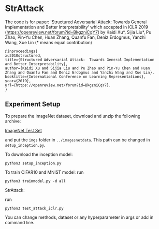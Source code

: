# StrAttack

The code is for paper: 'Structured Adversarial Attack: Towards General Implementation and Better Interpretability' which accepted in ICLR 2019
(https://openreview.net/forum?id=BkgzniCqY7) by Kaidi Xu*, Sijia Liu*, Pu Zhao, Pin-Yu Chen, Huan Zhang, Quanfu Fan, Deniz Erdogmus, Yanzhi Wang, Xue Lin (* means equal contribution)

```
@inproceedings{
xu2018structured,
title={Structured Adversarial Attack:  Towards General Implementation and Better Interpretability},
author={Kaidi Xu and Sijia Liu and Pu Zhao and Pin-Yu Chen and Huan Zhang and Quanfu Fan and Deniz Erdogmus and Yanzhi Wang and Xue Lin},
booktitle={International Conference on Learning Representations},
year={2019},
url={https://openreview.net/forum?id=BkgzniCqY7},
}
```


Experiment Setup
-------------------------------------
To prepare the ImageNet dataset, download and unzip the following archive:

[ImageNet Test Set](http://jaina.cs.ucdavis.edu/datasets/adv/imagenet/img.tar.gz)


and put the `imgs` folder in `../imagesnetdata`. This path can be changed
in `setup_inception.py`.

To download the inception model:

```
python3 setup_inception.py
```


To train CIFAR10 and MNIST model:
run 
```
python3 trainmodel.py -d all
```

StrAttack:

run 
```
python3 test_attack_iclr.py
```
You can change methods, dataset or any hyperparameter in args or add in command line.


